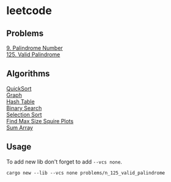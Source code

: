 # leetcode

## Problems

[9. Palindrome Number](problems/n_9_palindrome_number)\
[125. Valid Palindrome](problems/n_125_valid_palindrome)

## Algorithms

[QuickSort](algorithms/quicksort)\
[Graph](algorithms/graph)\
[Hash Table](algorithms/hash_table)\
[Binary Search](algorithms/binary_search)\
[Selection Sort](algorithms/selection_sort)\
[Find Max Size Squire Plots](algorithms/find_max_size_square_plots)\
[Sum Array](algorithms/sum_array)

## Usage

To add new lib don't forget to add `--vcs none`.

```shell
cargo new --lib --vcs none problems/n_125_valid_palindrome
```
